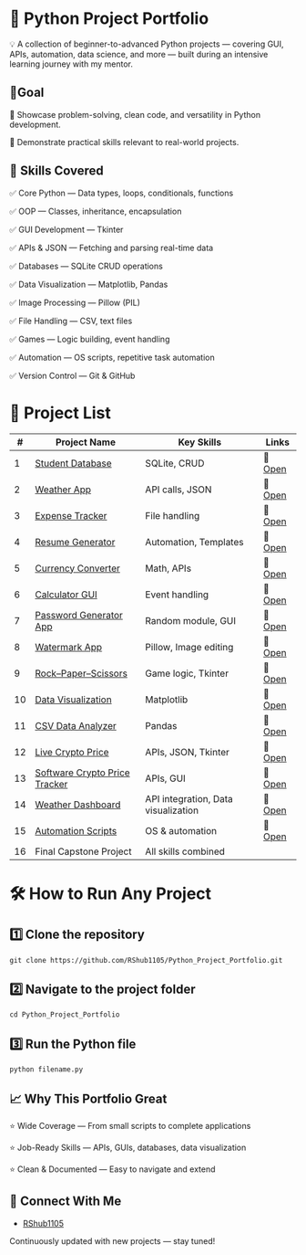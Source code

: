 
# 🐍 Python Project Portfolio

💡 A collection of beginner-to-advanced Python projects — covering GUI, APIs, automation, data science, and more — built during an intensive learning journey with my mentor.

## 🎯Goal

📌  Showcase problem-solving, clean code, and versatility in Python development. 

📌  Demonstrate practical skills relevant to real-world projects.
## 🚀 Skills Covered

✅ Core Python — Data types, loops, conditionals, functions
 
✅ OOP — Classes, inheritance, encapsulation

✅ GUI Development — Tkinter

✅ APIs & JSON — Fetching and parsing real-time data

✅ Databases — SQLite CRUD operations

✅ Data Visualization — Matplotlib, Pandas

✅ Image Processing — Pillow (PIL)

✅ File Handling — CSV, text files

✅ Games — Logic building, event handling

✅ Automation — OS scripts, repetitive task automation

✅ Version Control — Git & GitHub
# 📂 Project List

| #  | Project Name                     | Key Skills                           | Links |
|----|----------------------------------|--------------------------------------|-------|
| 1  | [Student Database](https://github.com/RShub1105/Python_Project_Portfolio/tree/main/PYTHON%20Practice%20/Advance%20pyhton%20automation/2.contact) | SQLite, CRUD | 🔗 [Open](https://github.com/RShub1105/Python_Project_Portfolio/tree/main/PYTHON%20Practice%20/Advance%20pyhton%20automation/2.contact) |
| 2  | [Weather App](https://github.com/RShub1105/Python_Project_Portfolio/tree/main/PYTHON%20Practice%20/Advance%20pyhton%20automation/3.Weather%20app) | API calls, JSON | 🔗 [Open](https://github.com/RShub1105/Python_Project_Portfolio/tree/main/PYTHON%20Practice%20/Advance%20pyhton%20automation/3.Weather%20app) |
| 3  | [Expense Tracker](https://github.com/RShub1105/Python_Project_Portfolio/tree/main/PYTHON%20Practice%20/Advance%20pyhton%20automation/4.organiseer) | File handling | 🔗 [Open](https://github.com/RShub1105/Python_Project_Portfolio/tree/main/PYTHON%20Practice%20/Advance%20pyhton%20automation/4.organiseer) |
| 4  | [Resume Generator](https://github.com/RShub1105/Python_Project_Portfolio/tree/main/PYTHON%20Practice%20/Advance%20pyhton%20automation/5.Resume_genrator) | Automation, Templates | 🔗 [Open](https://github.com/RShub1105/Python_Project_Portfolio/tree/main/PYTHON%20Practice%20/Advance%20pyhton%20automation/5.Resume_genrator) |
| 5  | [Currency Converter](https://github.com/RShub1105/Python_Project_Portfolio/tree/main/PYTHON%20Practice%20/Advance%20pyhton%20automation/7.currancy%20converter) | Math, APIs | 🔗 [Open](https://github.com/RShub1105/Python_Project_Portfolio/tree/main/PYTHON%20Practice%20/Advance%20pyhton%20automation/7.currancy%20converter) |
| 6  | [Calculator GUI](https://github.com/RShub1105/Python_Project_Portfolio/tree/main/PYTHON%20Practice%20/Advance%20pyhton%20automation/8CalculatorGUI) | Event handling | 🔗 [Open](https://github.com/RShub1105/Python_Project_Portfolio/tree/main/PYTHON%20Practice%20/Advance%20pyhton%20automation/8CalculatorGUI) |
| 7  | [Password Generator App](https://github.com/RShub1105/Python_Project_Portfolio/tree/main/PYTHON%20Practice%20/Advance%20pyhton%20automation/9.Passoword%20genrated%20app) | Random module, GUI | 🔗 [Open](https://github.com/RShub1105/Python_Project_Portfolio/tree/main/PYTHON%20Practice%20/Advance%20pyhton%20automation/9.Passoword%20genrated%20app) |
| 8  | [Watermark App](https://github.com/RShub1105/Python_Project_Portfolio/tree/main/PYTHON%20Practice%20/Advance%20pyhton%20automation/10.Watermark%20app) | Pillow, Image editing | 🔗 [Open](https://github.com/RShub1105/Python_Project_Portfolio/tree/main/PYTHON%20Practice%20/Advance%20pyhton%20automation/10.Watermark%20app) |
| 9  | [Rock–Paper–Scissors](https://github.com/RShub1105/Python_Project_Portfolio/tree/main/PYTHON%20Practice%20/Advance%20pyhton%20automation/11.%20Rock_Paper%20game) | Game logic, Tkinter | 🔗 [Open](https://github.com/RShub1105/Python_Project_Portfolio/tree/main/PYTHON%20Practice%20/Advance%20pyhton%20automation/11.%20Rock_Paper%20game) |
| 10 | [Data Visualization](https://github.com/RShub1105/Python_Project_Portfolio/tree/main/PYTHON%20Practice%20/Advance%20pyhton%20automation/12.Data_visualization) | Matplotlib | 🔗 [Open](https://github.com/RShub1105/Python_Project_Portfolio/tree/main/PYTHON%20Practice%20/Advance%20pyhton%20automation/12.Data_visualization) |
| 11 | [CSV Data Analyzer](https://github.com/RShub1105/Python_Project_Portfolio/tree/main/PYTHON%20Practice%20/Advance%20pyhton%20automation/13.CSV_data_analysis) | Pandas | 🔗 [Open](https://github.com/RShub1105/Python_Project_Portfolio/tree/main/PYTHON%20Practice%20/Advance%20pyhton%20automation/13.CSV_data_analysis) |
| 12 | [Live Crypto Price](https://github.com/RShub1105/Python_Project_Portfolio/tree/main/PYTHON%20Practice%20/Advance%20pyhton%20automation/14.%20Live_Crypto_price) | APIs, JSON, Tkinter | 🔗 [Open](https://github.com/RShub1105/Python_Project_Portfolio/tree/main/PYTHON%20Practice%20/Advance%20pyhton%20automation/14.%20Live_Crypto_price) |
| 13 | [Software Crypto Price Tracker](https://github.com/RShub1105/Python_Project_Portfolio/tree/main/PYTHON%20Practice%20/Advance%20pyhton%20automation/15.software%20cryptoprice) | APIs, GUI | 🔗 [Open](https://github.com/RShub1105/Python_Project_Portfolio/tree/main/PYTHON%20Practice%20/Advance%20pyhton%20automation/15.software%20cryptoprice) |
| 14 | [Weather Dashboard](https://github.com/RShub1105/Python_Project_Portfolio/tree/main/PYTHON%20Practice%20/Advance%20pyhton%20automation/16.Weather_dashboard) | API integration, Data visualization | 🔗 [Open](https://github.com/RShub1105/Python_Project_Portfolio/tree/main/PYTHON%20Practice%20/Advance%20pyhton%20automation/16.Weather_dashboard) |
| 15 | [Automation Scripts](https://github.com/RShub1105/Python_Project_Portfolio/tree/main/PYTHON%20Practice%20/Advance%20pyhton%20automation) | OS & automation | 🔗 [Open](https://github.com/RShub1105/Python_Project_Portfolio/tree/main/PYTHON%20Practice%20/Advance%20pyhton%20automation) |
| 16 | Final Capstone Project           | All skills combined                  |

# 🛠 How to Run Any Project

## 1️⃣ Clone the repository
    git clone https://github.com/RShub1105/Python_Project_Portfolio.git

## 2️⃣ Navigate to the project folder
    cd Python_Project_Portfolio

## 3️⃣ Run the Python file
    python filename.py

## 📈 Why This Portfolio Great

⭐ Wide Coverage — From small scripts to complete applications
 
⭐ Job-Ready Skills — APIs, GUIs, databases, data visualization
 
⭐ Clean & Documented — Easy to navigate and extend
## 🔗 Connect With Me

- [RShub1105](https://github.com/RShub1105)

Continuously updated with new projects — stay tuned!
